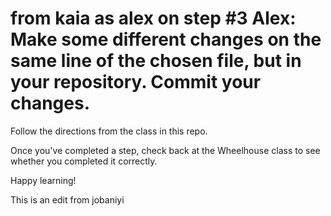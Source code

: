 # from kaia as alex on step #3 Alex: Make some different changes on the same line of the chosen file, but in your repository. Commit your changes.

Follow the directions from the class in this repo.

Once you've completed a step, check back at the Wheelhouse class to see whether you completed it correctly.

Happy learning!

This is an edit from jobaniyi
